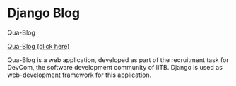 # Django Blog
Qua-Blog

[Qua-Blog (click here)](https://sahasra.pythonanywhere.com)

Qua-Blog is a web application, developed as part of the recruitment task for DevCom, the software development community of IITB. Django is used as web-development framework for this application.

